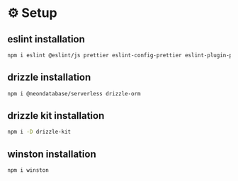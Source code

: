 # ⚙️ Setup

## eslint installation
```bash
npm i eslint @eslint/js prettier eslint-config-prettier eslint-plugin-prettier -D
```

## drizzle installation
```bash
npm i @neondatabase/serverless drizzle-orm
```

## drizzle kit installation
```bash
npm i -D drizzle-kit
```

## winston installation
```bash
npm i winston
```
